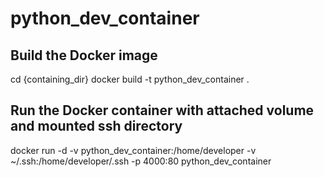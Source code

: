 # python_dev_container

## Build the Docker image
cd {containing_dir}
docker build -t python_dev_container .

## Run the Docker container with attached volume and mounted ssh directory
docker run -d -v python_dev_container:/home/developer -v ~/.ssh:/home/developer/.ssh -p 4000:80 python_dev_container